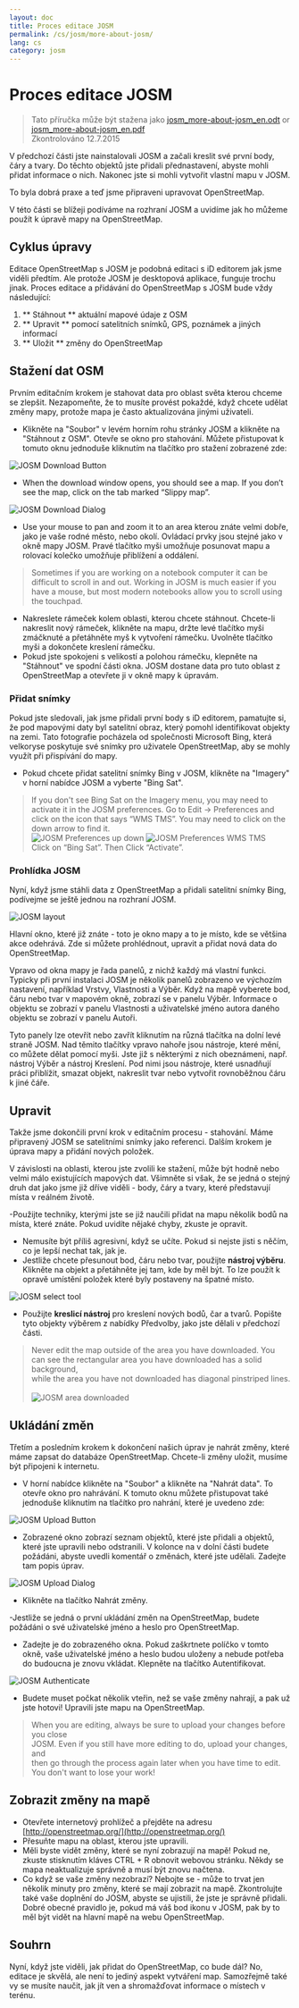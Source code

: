 ```yaml
---
layout: doc
title: Proces editace JOSM
permalink: /cs/josm/more-about-josm/
lang: cs
category: josm
---
```


Proces editace JOSM
========================

> Tato příručka může být stažena jako [josm_more-about-josm_en.odt](/files/josm_more-about-josm_en.odt) or [josm_more-about-josm_en.pdf](/files/josm_more-about-josm_en.pdf)  
> Zkontrolováno 12.7.2015  

V předchozí části jste 
nainstalovali JOSM a začali kreslit své první body, čáry a tvary.
Do těchto objektů jste přidali přednastavení, abyste mohli přidat informace o
nich. Nakonec jste si mohli vytvořit vlastní mapu v JOSM.

To byla dobrá praxe a teď jsme připraveni upravovat OpenStreetMap.

V této části se blížeji podíváme na rozhraní JOSM a uvidíme
jak ho můžeme použít k úpravě mapy na OpenStreetMap.

Cyklus úpravy
---------------------
Editace OpenStreetMap s JOSM je podobná editaci s iD editorem jak 
jsme viděli předtím. Ale protože JOSM je desktopová aplikace, funguje trochu
 jinak. Proces editace a přidávání do OpenStreetMap s
JOSM bude vždy následující:

1. ** Stáhnout ** aktuální mapové údaje z OSM
2. ** Upravit ** pomocí satelitních snímků, GPS, poznámek a jiných informací
3. ** Uložit ** změny do OpenStreetMap

Stažení dat OSM
--------------------
Prvním editačním krokem je stahovat data pro oblast světa
kterou chceme se zlepšit. Nezapomeňte, že to musíte provést pokaždé, když chcete
udělat změny mapy, protože mapa je často aktualizována jinými uživateli.

- Klikněte na "Soubor" v levém horním rohu stránky JOSM a klikněte na "Stáhnout 
    z OSM". Otevře se okno pro stahování. Můžete přistupovat
    k tomuto oknu jednoduše kliknutím na tlačítko pro stažení zobrazené
    zde:

![JOSM Download Button][]

-  When the download window opens, you should see a map. If you don’t see the map, click on the tab marked
    “Slippy map”.

![JOSM Download Dialog][]

-  Use your mouse to pan and zoom it to an area
    kterou znáte velmi dobře, jako je vaše rodné město, nebo okolí.
    Ovládací prvky jsou stejné jako v okně mapy JOSM. Pravé tlačítko myši
    umožňuje posunovat mapu a rolovací kolečko umožňuje přiblížení a
    oddálení.

> Sometimes if you are working on a notebook computer it can be difficult
> to scroll in and out. Working in JOSM is much easier if you have a mouse,
> but most modern notebooks allow you to scroll using the touchpad.

- Nakreslete rámeček kolem oblasti, kterou chcete stáhnout. Chcete-li nakreslit nový rámeček, klikněte na
    mapu, držte levé tlačítko myši zmáčknuté a přetáhněte myš k vytvoření
    rámečku. Uvolněte tlačítko myši a dokončete kreslení rámečku.
- Pokud jste spokojeni s velikostí a polohou rámečku, klepněte na
    "Stáhnout" ve spodní části okna. JOSM dostane data pro
    tuto oblast z OpenStreetMap a otevřete ji v okně mapy k
    úpravám. 

### Přidat snímky
Pokud jste sledovali, jak jsme přidali první body s iD editorem,
pamatujte si, že pod mapovými daty byl satelitní obraz, který pomohl
identifikovat objekty na zemi. Tato fotografie pocházela od společnosti Microsoft Bing, která
velkoryse poskytuje své snímky pro uživatele OpenStreetMap, aby se mohly využít při
přispívání do mapy.

- Pokud chcete přidat satelitní snímky Bing v JOSM, klikněte na "Imagery" v horní nabídce
    JOSM a vyberte "Bing Sat".

> If you don't see Bing Sat on the Imagery menu, you may need to activate
> it in the JOSM preferences. Go to Edit -> Preferences and click on the icon
> that says “WMS TMS”. You may need to click on the down arrow to find it.
> <br>
>	![JOSM Preferences up down][]
>	![JOSM Preferences WMS TMS][]
> <br>
> Click on “Bing Sat”. Then Click “Activate”.


### Prohlídka JOSM
Nyní, když jsme stáhli data z OpenStreetMap a přidali satelitní snímky Bing,
 podívejme se ještě jednou na rozhraní JOSM.

![JOSM layout][]

Hlavní okno, které již znáte - toto je okno mapy a 
to je místo, kde se většina akce odehrává. Zde si můžete prohlédnout, upravit a
přidat nová data do OpenStreetMap.

Vpravo od okna mapy je řada panelů, z nichž každý má
vlastní funkci. Typicky při první instalaci JOSM je několik
panelů zobrazeno ve výchozím nastavení, například Vrstvy, Vlastnosti a
Výběr. Když na mapě vyberete bod, čáru nebo tvar v mapovém 
okně, zobrazí se v panelu Výběr. Informace o
objektu se zobrazí v panelu Vlastnosti a uživatelské jméno
autora daného objektu se zobrazí v panelu Autoři. 

Tyto panely lze otevřít nebo zavřít kliknutím na různá tlačítka na
 dolní levé straně JOSM. Nad těmito tlačítky vpravo nahoře jsou nástroje, které
 mění, co můžete dělat pomocí myši. Jste již s některými z nich obeznámeni,
např. nástroj Výběr a nástroj Kreslení. Pod nimi jsou nástroje, které usnadňují práci
přiblížit, smazat objekt, nakreslit tvar nebo vytvořit rovnoběžnou čáru
k jiné čáře.


Upravit
----
Takže jsme dokončili první krok v editačním procesu - stahování. Máme
připravený JOSM se satelitními snímky jako referenci. Dalším krokem je úprava
mapy a přidání nových položek.

V závislosti na oblasti, kterou jste zvolili ke stažení, může být hodně nebo velmi
málo existujících mapových dat. Všimněte si však, že se jedná o stejný druh dat jako jsme 
již dříve viděli - body, čáry a tvary, které představují místa v reálném životě.

-Použijte techniky, kterými jste se již naučili přidat na mapu několik bodů
	na místa, které znáte. Pokud uvidíte nějaké chyby, zkuste je opravit.
- Nemusíte být příliš agresivní, když se učíte. Pokud si nejste jisti
	s něčím, co je lepší nechat tak, jak je.
- Jestliže chcete přesunout bod, čáru nebo tvar, použijte
    **nástroj výběru**. Klikněte na objekt a přetáhněte jej tam, kde 
    by měl být. To lze použít k opravě umístění položek které 
    byly postaveny na špatné místo.

![JOSM select tool][]

- Použijte **kreslicí nástroj** pro kreslení nových bodů, čar a tvarů.
    Popište tyto objekty výběrem z nabídky Předvolby, jako jste 
    dělali v předchozí části. 

> Never edit the map outside of the area you have downloaded. You  
> can see the rectangular area you have downloaded has a solid background,  
> while the area you have not downloaded has diagonal pinstriped lines. 
> <br>  
> ![JOSM area downloaded][]

Ukládání změn
--------------
Třetím a posledním krokem k dokončení našich úprav je nahrát změny, které máme
zapsat do databáze OpenStreetMap. Chcete-li změny uložit, musíme
být připojeni k internetu.

- V horní nabídce klikněte na "Soubor" a klikněte na "Nahrát data". To
    otevře okno pro nahrávání. K tomuto oknu můžete přistupovat také 
    jednoduše kliknutím na tlačítko pro nahrání, které je uvedeno zde:

![JOSM Upload Button][]

- Zobrazené okno zobrazí seznam objektů, které jste
    přidali a objektů, které jste upravili nebo odstranili. V kolonce na 
    v dolní části budete požádáni, abyste uvedli komentář o změnách, které 
    jste udělali. Zadejte tam popis úprav.

![JOSM Upload Dialog][]

- Klikněte na tlačítko Nahrát změny.

-Jestliže se jedná o první ukládání změn na OpenStreetMap, budete
    požádáni o své uživatelské jméno a heslo pro OpenStreetMap.
- Zadejte je do zobrazeného okna. Pokud zaškrtnete políčko
    v tomto okně, vaše uživatelské jméno a heslo budou uloženy a nebude
    potřeba do budoucna je znovu vkládat. Klepněte na tlačítko Autentifikovat.

![JOSM Authenticate][]

- Budete muset počkat několik vteřin, než se vaše změny nahrají,
    a pak už jste hotovi! Upravili jste mapu na OpenStreetMap.

> When you are editing, always be sure to upload your changes before you close  
> JOSM. Even if you still have more editing to do, upload your changes, and  
> then go through the process again later when you have time to edit.  
> You don't want to lose your work!

Zobrazit změny na mapě
---------------------------
- Otevřete internetový prohlížeč a přejděte na adresu [http://openstreetmap.org/](http://openstreetmap.org/)
- Přesuňte mapu na oblast, kterou jste upravili.
- Měli byste vidět změny, které se nyní zobrazují na mapě! Pokud ne,
    zkuste stisknutím kláves CTRL + R obnovit webovou stránku. Někdy se mapa
    neaktualizuje správně a musí být znovu načtena.
- Co když se vaše změny nezobrazí? Nebojte se - může to trvat jen několik
    minuty pro změny, které se mají zobrazit na mapě. Zkontrolujte také vaše
    doplnění do JOSM, abyste se ujistili, že jste je správně přidali. Dobré
    obecné pravidlo je, pokud má váš bod ikonu v JOSM, pak by to měl být
    vidět na hlavní mapě na webu OpenStreetMap.

Souhrn
-------
Nyní, když jste viděli, jak přidat do OpenStreetMap, co bude dál? No, editace
je skvělá, ale není to jediný aspekt vytváření map. Samozřejmě také vy
se musíte naučit, jak jít ven a shromažďovat informace o místech v 
terénu.


[JOSM Download Button]: /images/josm/josm_download-button.png
[JOSM Download Dialog]: /images/josm/josm_download-dialog.png
[JOSM Preferences up down]: /images/josm/josm_preferences-up-down.png
[JOSM Preferences WMS TMS]: /images/josm/josm_preferences-wms-tms.png
[JOSM layout]: /images/josm/josm_layout.png
[JOSM select tool]: /images/josm/josm_select-tool.png
[JOSM area downloaded]: /images/josm/josm_area-downloaded.png
[JOSM Upload Button]: /images/josm/josm_upload-button.png
[JOSM Upload Dialog]: /images/josm/josm_upload-dialog.png
[JOSM Authenticate]: /images/josm/josm_authenticate.png